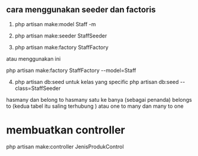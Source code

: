 ## cara menggunakan seeder dan factoris

1. php artisan make:model Staff -m

2. php artisan make:seeder StaffSeeder

3. php artisan make:factory StaffFactory 

atau menggunakan ini
 
php artisan make:factory StaffFactory 
 --model=Staff

4. php artisan db:seed
untuk kelas yang specific
php artisan db:seed --class=StaffSeeder



hasmany dan belong to
hasmany satu ke banya 
 (sebagai penanda)
 belongs to (kedua tabel itu saling terhubung )
 atau one to many dan many to one


# membuatkan controller
php artisan make:controller JenisProdukControl
